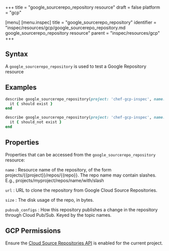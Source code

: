 +++
title = "google_sourcerepo_repository resource"
draft = false
platform = "gcp"

[menu]
  [menu.inspec]
    title = "google_sourcerepo_repository"
    identifier = "inspec/resources/gcp/google_sourcerepo_repository.md google_sourcerepo_repository resource"
    parent = "inspec/resources/gcp"
+++

## Syntax

A `google_sourcerepo_repository` is used to test a Google Repository resource

## Examples

```ruby
describe google_sourcerepo_repository(project: 'chef-gcp-inspec', name: 'inspec-gcp-repository') do
  it { should exist }
end

describe google_sourcerepo_repository(project: 'chef-gcp-inspec', name: 'nonexistent') do
  it { should_not exist }
end
```

## Properties

Properties that can be accessed from the `google_sourcerepo_repository` resource:

`name`
: Resource name of the repository, of the form projects/{{project}}/repos/{{repo}}. The repo name may contain slashes. E.g., projects/myproject/repos/name/with/slash

`url`
: URL to clone the repository from Google Cloud Source Repositories.

`size`
: The disk usage of the repo, in bytes.

`pubsub_configs`
: How this repository publishes a change in the repository through Cloud Pub/Sub. Keyed by the topic names.

## GCP Permissions

Ensure the [Cloud Source Repositories API](https://console.cloud.google.com/apis/library/sourcerepo.googleapis.com/) is enabled for the current project.
